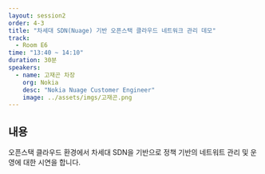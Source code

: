 ```yaml
---
layout: session2
order: 4-3
title: "차세대 SDN(Nuage) 기반 오픈스택 클라우드 네트워크 관리 데모"
track:
  - Room E6
time: "13:40 ~ 14:10"
duration: 30분
speakers:
  - name: 고재곤 차장
    org: Nokia
    desc: "Nokia Nuage Customer Engineer"
    image: ../assets/imgs/고재곤.png
---
```

## 내용

오픈스택 클라우드 환경에서 차세대 SDN을 기반으로 정책 기반의 네트워트 관리 및 운영에 대한 시연을 합니다.